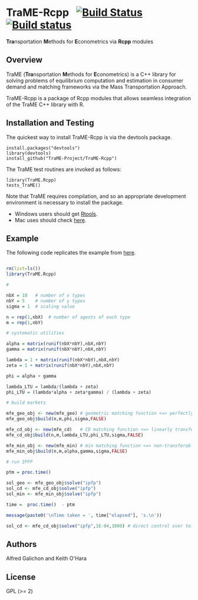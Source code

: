# TraME-Rcpp &nbsp; [![Build Status](https://travis-ci.org/TraME-Project/TraME-Rcpp.svg?branch=master)](https://travis-ci.org/TraME-Project/TraME-Rcpp) [![Build status](https://ci.appveyor.com/api/projects/status/github/TraME-Project/TraME-Rcpp?branch=master)](https://ci.appveyor.com/project/kthohr/trame-rcpp/branch/master)

**Tra**nsportation **M**ethods for **E**conometrics via **Rcpp** modules

## Overview

TraME (**Tra**nsportation **M**ethods for **E**conometrics) is a C++ library for solving problems of equilibrium computation and estimation in consumer demand and matching frameworks via the Mass Transportation Approach.

TraME-Rcpp is a package of Rcpp modules that allows seamless integration of the TraME C++ library with R.

## Installation and Testing

The quickest way to install TraME-Rcpp is via the devtools package.
```
install.packages("devtools")
library(devtools)
install_github("TraME-Project/TraME-Rcpp")
```
The TraME test routines are invoked as follows:
```
library(TraME.Rcpp)
tests_TraME()
```

Note that TraME requires compilation, and so an appropriate development environment is necessary to install the package.
* Windows users should get [Rtools](https://cran.r-project.org/bin/windows/Rtools/).
* Mac uses should check [here](https://cran.r-project.org/bin/macosx/tools/).

## Example

The following code replicates the example from [here](https://github.com/TraME-Project/TraME).

``` R

rm(list=ls())
library(TraME.Rcpp)

#

nbX = 18   # number of x types
nbY = 5    # number of y types
sigma = 1  # scaling value

n = rep(1,nbX)  # number of agents of each type
m = rep(1,nbY)

# systematic utilities

alpha = matrix(runif(nbX*nbY),nbX,nbY)
gamma = matrix(runif(nbX*nbY),nbX,nbY)

lambda = 1 + matrix(runif(nbX*nbY),nbX,nbY)
zeta = 1 + matrix(runif(nbX*nbY),nbX,nbY)

phi = alpha + gamma

lambda_LTU = lambda/(lambda + zeta)
phi_LTU = (lambda*alpha + zeta*gamma) / (lambda + zeta)

# build markets

mfe_geo_obj <- new(mfe_geo) # geometric matching function <=> perfectly transferable utility
mfe_geo_obj$build(n,m,phi,sigma,FALSE)

mfe_cd_obj <- new(mfe_cd)   # CD matching function <=> linearly transferable utility
mfe_cd_obj$build(n,m,lambda_LTU,phi_LTU,sigma,FALSE)

mfe_min_obj <- new(mfe_min) # min matching function <=> non-transferable utility
mfe_min_obj$build(n,m,alpha,gamma,sigma,FALSE)

# run IPFP

ptm = proc.time()

sol_geo <- mfe_geo_obj$solve("ipfp")
sol_cd <- mfe_cd_obj$solve("ipfp")
sol_min <- mfe_min_obj$solve("ipfp")

time =  proc.time()  - ptm

message(paste0('\nTime taken = ', time["elapsed"], 's.\n'))

sol_cd <- mfe_cd_obj$solve("ipfp",1E-04,1000) # direct control over tolerance values
```

## Authors

Alfred Galichon and Keith O'Hara

## License

GPL (>= 2) 
